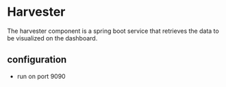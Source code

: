 # Harvester

The harvester component is a spring boot service that retrieves the data to be visualized on the dashboard.

## configuration
* run on port 9090
